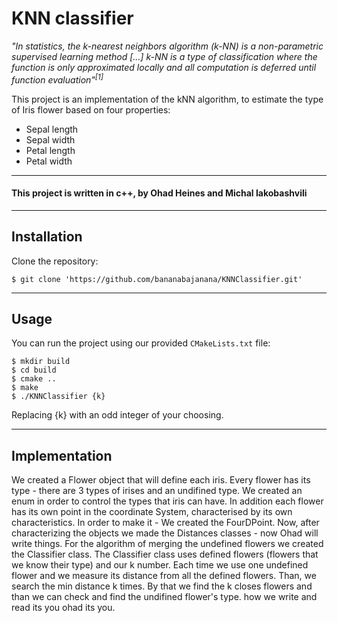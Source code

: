 # KNN classifier
<p><em>"In statistics, the k-nearest neighbors algorithm (k-NN) is a non-parametric supervised learning method [...] k-NN is a type of classification where the function is only approximated locally and all computation is deferred until function evaluation"</em><sup><cite>[1]</cite></sup></p>
<p>This project is an implementation of the kNN algorithm, to estimate the type of Iris flower based on four properties:</p>
<ul>
<li>Sepal length</li>
<li>Sepal width</li>
<li>Petal length</li>
<li>Petal width</li>
</ul>

----
#### This project is written in <b>c++</b>, by <b>Ohad Heines</b> and <b>Michal Iakobashvili</b>

----

## Installation

<p>Clone the repository:</p>

```console
$ git clone 'https://github.com/bananabajanana/KNNClassifier.git'
```

----

## Usage
<p>You can run the project using our provided <code>CMakeLists.txt</code> file:</p>

```console
$ mkdir build
$ cd build
$ cmake ..
$ make
$ ./KNNClassifier {k}
```
<p>Replacing {k} with an odd integer of your choosing.</p>

----

## Implementation
We created a Flower object that will define each iris. Every flower has its type - there are 3 types of irises and an undifined type. 
We created an enum in order to control the types that iris can have. In addition each flower has its own point in the coordinate System, 
characterised by its own characteristics. In order to make it - We created the FourDPoint.
Now, after characterizing the objects we made the Distances classes - now Ohad will write things.
For the algorithm of merging the undefined flowers we created the Classifier class.
The Classifier class uses defined flowers (flowers that we know their type) and our k number.
Each time we use one undefined flower and we measure its distance from all the defined flowers.
Than, we search the min distance k times. 
By that we find the k closes flowers and than we can check and find the undifined flower's type.
how we write and read its you ohad its you.

[1]: https://en.wikipedia.org/wiki/K-nearest_neighbors_algorithm